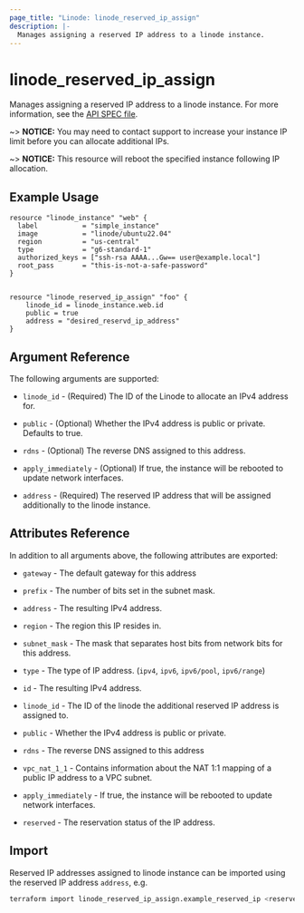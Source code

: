 ```yaml
---
page_title: "Linode: linode_reserved_ip_assign"
description: |-
  Manages assigning a reserved IP address to a linode instance.
---
```


# linode\_reserved\_ip\_assign

Manages assigning a reserved IP address to a linode instance.
For more information, see the [API SPEC file](https://docs.google.com/document/d/1cEnLaPLdo2_I8xXywlIscsvFuP3IVve6AgzCRShbXWs/edit?tab=t.0#heading=h.2sxf35d4jytx).

~> **NOTICE:** You may need to contact support to increase your instance IP limit before you can allocate additional IPs.

~> **NOTICE:** This resource will reboot the specified instance following IP allocation.

## Example Usage

```hcl
resource "linode_instance" "web" {
  label           = "simple_instance"
  image           = "linode/ubuntu22.04"
  region          = "us-central"
  type            = "g6-standard-1"
  authorized_keys = ["ssh-rsa AAAA...Gw== user@example.local"]
  root_pass       = "this-is-not-a-safe-password"
}


resource "linode_reserved_ip_assign" "foo" {
    linode_id = linode_instance.web.id
    public = true
    address = "desired_reservd_ip_address"
}
```

## Argument Reference

The following arguments are supported:

* `linode_id` - (Required) The ID of the Linode to allocate an IPv4 address for.

* `public` - (Optional) Whether the IPv4 address is public or private. Defaults to true.

* `rdns` - (Optional) The reverse DNS assigned to this address.

* `apply_immediately` - (Optional) If true, the instance will be rebooted to update network interfaces.

* `address` - (Required) The reserved IP address that will be assigned additionally to the linode instance.

## Attributes Reference

In addition to all arguments above, the following attributes are exported:

* `gateway` - The default gateway for this address

* `prefix` - The number of bits set in the subnet mask.

* `address` - The resulting IPv4 address.

* `region` - The region this IP resides in.

* `subnet_mask` - The mask that separates host bits from network bits for this address.

* `type` - The type of IP address. (`ipv4`, `ipv6`, `ipv6/pool`, `ipv6/range`)

* `id` - The resulting IPv4 address.

* `linode_id` - The ID of the linode the additional reserved IP address is assigned to.

* `public` - Whether the IPv4 address is public or private.

* `rdns` - The reverse DNS assigned to this address

* `vpc_nat_1_1` - Contains information about the NAT 1:1 mapping of a public IP address to a VPC subnet.

* `apply_immediately` - If true, the instance will be rebooted to update network interfaces.

* `reserved` - The reservation status of the IP address.

## Import

Reserved IP addresses assigned to linode instance can be imported using the reserved IP address `address`, e.g.

```sh
terraform import linode_reserved_ip_assign.example_reserved_ip <reserved_ip_address>
```